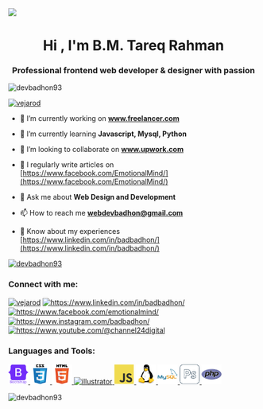<img src="https://media.licdn.com/dms/image/v2/D5616AQE00a6h5KYRUQ/profile-displaybackgroundimage-shrink_350_1400/B56Zhm9yWdHQAY-/0/1754074131742?e=1756944000&v=beta&t=6jTTwhAz8bzsBSb-Rcuo89ymQsH3dFQEiQKVDakHqT8" >

<h1 align="center">Hi , I'm B.M. Tareq Rahman</h1>
<h3 align="center">Professional frontend web developer & designer with passion</h3>

<p align="left"> <img src="https://komarev.com/ghpvc/?username=devbadhon93&label=Profile%20views&color=0e75b6&style=flat" alt="devbadhon93" /> </p>

<p align="left"> <a href="https://twitter.com/vejarod" target="blank"><img src="https://img.shields.io/twitter/follow/vejarod?logo=twitter&style=for-the-badge" alt="vejarod" /></a> </p>

- 🔭 I’m currently working on **www.freelancer.com**

- 🌱 I’m currently learning **Javascript, Mysql, Python**

- 👯 I’m looking to collaborate on **www.upwork.com**

- 📝 I regularly write articles on [https://www.facebook.com/EmotionalMind/](https://www.facebook.com/EmotionalMind/)

- 💬 Ask me about **Web Design and Development**

- 📫 How to reach me **webdevbadhon@gmail.com**

- 📄 Know about my experiences [https://www.linkedin.com/in/badbadhon/](https://www.linkedin.com/in/badbadhon/)

<p align="left"> <a href="https://github.com/ryo-ma/github-profile-trophy"><img src="https://github-profile-trophy.vercel.app/?username=devbadhon93" alt="devbadhon93" /></a> </p>
<h3 align="left">Connect with me:</h3>
<p align="left">
<a href="https://twitter.com/vejarod" target="blank"><img align="center" src="https://raw.githubusercontent.com/rahuldkjain/github-profile-readme-generator/master/src/images/icons/Social/twitter.svg" alt="vejarod" height="30" width="40" /></a>
<a href="https://linkedin.com/in/https://www.linkedin.com/in/badbadhon/" target="blank"><img align="center" src="https://raw.githubusercontent.com/rahuldkjain/github-profile-readme-generator/master/src/images/icons/Social/linked-in-alt.svg" alt="https://www.linkedin.com/in/badbadhon/" height="30" width="40" /></a>
<a href="https://fb.com/https://www.facebook.com/emotionalmind/" target="blank"><img align="center" src="https://raw.githubusercontent.com/rahuldkjain/github-profile-readme-generator/master/src/images/icons/Social/facebook.svg" alt="https://www.facebook.com/emotionalmind/" height="30" width="40" /></a>
<a href="https://instagram.com/https://www.instagram.com/badbadhon/" target="blank"><img align="center" src="https://raw.githubusercontent.com/rahuldkjain/github-profile-readme-generator/master/src/images/icons/Social/instagram.svg" alt="https://www.instagram.com/badbadhon/" height="30" width="40" /></a>
<a href="https://www.youtube.com/c/https://www.youtube.com/@channel24digital" target="blank"><img align="center" src="https://raw.githubusercontent.com/rahuldkjain/github-profile-readme-generator/master/src/images/icons/Social/youtube.svg" alt="https://www.youtube.com/@channel24digital" height="30" width="40" /></a>
</p>

<h3 align="left">Languages and Tools:</h3>
<p align="left"> <a href="https://getbootstrap.com" target="_blank" rel="noreferrer"> <img src="https://raw.githubusercontent.com/devicons/devicon/master/icons/bootstrap/bootstrap-plain-wordmark.svg" alt="bootstrap" width="40" height="40"/> </a> <a href="https://www.w3schools.com/css/" target="_blank" rel="noreferrer"> <img src="https://raw.githubusercontent.com/devicons/devicon/master/icons/css3/css3-original-wordmark.svg" alt="css3" width="40" height="40"/> </a> <a href="https://www.w3.org/html/" target="_blank" rel="noreferrer"> <img src="https://raw.githubusercontent.com/devicons/devicon/master/icons/html5/html5-original-wordmark.svg" alt="html5" width="40" height="40"/> </a> <a href="https://www.adobe.com/in/products/illustrator.html" target="_blank" rel="noreferrer"> <img src="https://www.vectorlogo.zone/logos/adobe_illustrator/adobe_illustrator-icon.svg" alt="illustrator" width="40" height="40"/> </a> <a href="https://developer.mozilla.org/en-US/docs/Web/JavaScript" target="_blank" rel="noreferrer"> <img src="https://raw.githubusercontent.com/devicons/devicon/master/icons/javascript/javascript-original.svg" alt="javascript" width="40" height="40"/> </a> <a href="https://www.linux.org/" target="_blank" rel="noreferrer"> <img src="https://raw.githubusercontent.com/devicons/devicon/master/icons/linux/linux-original.svg" alt="linux" width="40" height="40"/> </a> <a href="https://www.mysql.com/" target="_blank" rel="noreferrer"> <img src="https://raw.githubusercontent.com/devicons/devicon/master/icons/mysql/mysql-original-wordmark.svg" alt="mysql" width="40" height="40"/> </a> <a href="https://www.photoshop.com/en" target="_blank" rel="noreferrer"> <img src="https://raw.githubusercontent.com/devicons/devicon/master/icons/photoshop/photoshop-line.svg" alt="photoshop" width="40" height="40"/> </a> <a href="https://www.php.net" target="_blank" rel="noreferrer"> <img src="https://raw.githubusercontent.com/devicons/devicon/master/icons/php/php-original.svg" alt="php" width="40" height="40"/> </a> </p>

<p><img align="center" src="https://github-readme-stats.vercel.app/api/top-langs?username=devbadhon93&show_icons=true&locale=en&layout=compact" alt="devbadhon93" /></p>
